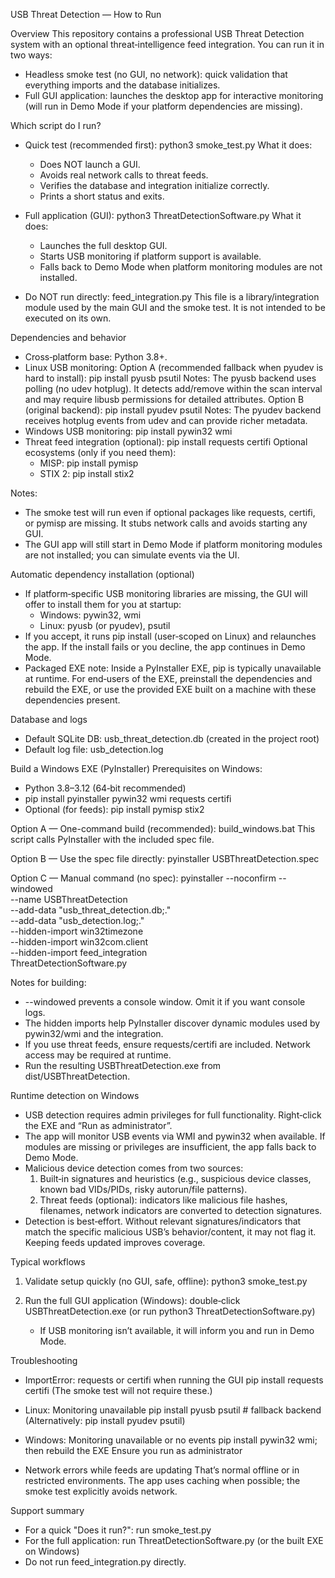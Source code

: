 USB Threat Detection — How to Run

Overview
This repository contains a professional USB Threat Detection system with an optional threat‑intelligence feed integration. You can run it in two ways:
- Headless smoke test (no GUI, no network): quick validation that everything imports and the database initializes.
- Full GUI application: launches the desktop app for interactive monitoring (will run in Demo Mode if your platform dependencies are missing).

Which script do I run?
- Quick test (recommended first):
  python3 smoke_test.py
  What it does:
  - Does NOT launch a GUI.
  - Avoids real network calls to threat feeds.
  - Verifies the database and integration initialize correctly.
  - Prints a short status and exits.

- Full application (GUI):
  python3 ThreatDetectionSoftware.py
  What it does:
  - Launches the full desktop GUI.
  - Starts USB monitoring if platform support is available.
  - Falls back to Demo Mode when platform monitoring modules are not installed.

- Do NOT run directly:
  feed_integration.py
  This file is a library/integration module used by the main GUI and the smoke test. It is not intended to be executed on its own.

Dependencies and behavior
- Cross‑platform base: Python 3.8+.
- Linux USB monitoring:
  Option A (recommended fallback when pyudev is hard to install):
    pip install pyusb psutil
    Notes: The pyusb backend uses polling (no udev hotplug). It detects add/remove within the scan interval and may require libusb permissions for detailed attributes.
  Option B (original backend):
    pip install pyudev psutil
    Notes: The pyudev backend receives hotplug events from udev and can provide richer metadata.
- Windows USB monitoring:
  pip install pywin32 wmi
- Threat feed integration (optional):
  pip install requests certifi
  Optional ecosystems (only if you need them):
  - MISP: pip install pymisp
  - STIX 2: pip install stix2

Notes:
- The smoke test will run even if optional packages like requests, certifi, or pymisp are missing. It stubs network calls and avoids starting any GUI.
- The GUI app will still start in Demo Mode if platform monitoring modules are not installed; you can simulate events via the UI.

Automatic dependency installation (optional)
- If platform‑specific USB monitoring libraries are missing, the GUI will offer to install them for you at startup:
  - Windows: pywin32, wmi
  - Linux: pyusb (or pyudev), psutil
- If you accept, it runs pip install (user‑scoped on Linux) and relaunches the app. If the install fails or you decline, the app continues in Demo Mode.
- Packaged EXE note: Inside a PyInstaller EXE, pip is typically unavailable at runtime. For end‑users of the EXE, preinstall the dependencies and rebuild the EXE, or use the provided EXE built on a machine with these dependencies present.

Database and logs
- Default SQLite DB: usb_threat_detection.db (created in the project root)
- Default log file: usb_detection.log

Build a Windows EXE (PyInstaller)
Prerequisites on Windows:
- Python 3.8–3.12 (64‑bit recommended)
- pip install pyinstaller pywin32 wmi requests certifi
- Optional (for feeds): pip install pymisp stix2

Option A — One-command build (recommended):
  build_windows.bat
This script calls PyInstaller with the included spec file.

Option B — Use the spec file directly:
  pyinstaller USBThreatDetection.spec

Option C — Manual command (no spec):
  pyinstaller --noconfirm --windowed \
    --name USBThreatDetection \
    --add-data "usb_threat_detection.db;." \
    --add-data "usb_detection.log;." \
    --hidden-import win32timezone \
    --hidden-import win32com.client \
    --hidden-import feed_integration \
    ThreatDetectionSoftware.py

Notes for building:
- --windowed prevents a console window. Omit it if you want console logs.
- The hidden imports help PyInstaller discover dynamic modules used by pywin32/wmi and the integration.
- If you use threat feeds, ensure requests/certifi are included. Network access may be required at runtime.
- Run the resulting USBThreatDetection.exe from dist/USBThreatDetection.

Runtime detection on Windows
- USB detection requires admin privileges for full functionality. Right‑click the EXE and “Run as administrator”.
- The app will monitor USB events via WMI and pywin32 when available. If modules are missing or privileges are insufficient, the app falls back to Demo Mode.
- Malicious device detection comes from two sources:
  1) Built‑in signatures and heuristics (e.g., suspicious device classes, known bad VIDs/PIDs, risky autorun/file patterns).
  2) Threat feeds (optional): indicators like malicious file hashes, filenames, network indicators are converted to detection signatures.
- Detection is best‑effort. Without relevant signatures/indicators that match the specific malicious USB’s behavior/content, it may not flag it. Keeping feeds updated improves coverage.

Typical workflows
1) Validate setup quickly (no GUI, safe, offline):
   python3 smoke_test.py

2) Run the full GUI application (Windows):
   double‑click USBThreatDetection.exe (or run python3 ThreatDetectionSoftware.py)
   - If USB monitoring isn’t available, it will inform you and run in Demo Mode.

Troubleshooting
- ImportError: requests or certifi when running the GUI
  pip install requests certifi
  (The smoke test will not require these.)

- Linux: Monitoring unavailable
  pip install pyusb psutil  # fallback backend
  (Alternatively: pip install pyudev psutil)

- Windows: Monitoring unavailable or no events
  pip install pywin32 wmi; then rebuild the EXE
  Ensure you run as administrator

- Network errors while feeds are updating
  That’s normal offline or in restricted environments. The app uses caching when possible; the smoke test explicitly avoids network.

Support summary
- For a quick "Does it run?": run smoke_test.py
- For the full application: run ThreatDetectionSoftware.py (or the built EXE on Windows)
- Do not run feed_integration.py directly.
